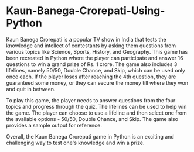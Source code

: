 # Kaun-Banega-Crorepati-Using-Python

Kaun Banega Crorepati is a popular TV show in India that tests the knowledge and intellect of contestants by asking them questions from various topics like Science, Sports, History, and Geography. This game has been recreated in Python where the player can participate and answer 16 questions to win a grand prize of Rs. 1 crore. The game also includes 3 lifelines, namely 50/50, Double Chance, and Skip, which can be used only once each. If the player loses after reaching the 4th question, they are guaranteed some money, or they can secure the money till where they won and quit in between.

To play this game, the player needs to answer questions from the four topics and progress through the quiz. The lifelines can be used to help win the game. The player can choose to use a lifeline and then select one from the available options - 50/50, Double Chance, and Skip. The game also provides a sample output for reference.

Overall, the Kaun Banega Crorepati game in Python is an exciting and challenging way to test one's knowledge and win a prize.
